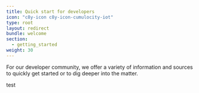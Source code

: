 ```yaml
---
title: Quick start for developers
icon: "c8y-icon c8y-icon-cumulocity-iot"
type: root
layout: redirect
bundle: welcome
section:
  - getting_started
weight: 30
---
```


For our developer community, we offer a variety of information and sources to quickly get started or to dig deeper into the matter.

test
